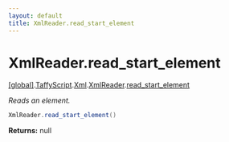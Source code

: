 ```yaml
---
layout: default
title: XmlReader.read_start_element
---
```


# XmlReader.read_start_element

[\[global\]]({{site.baseurl}}/docs/).[TaffyScript]({{site.baseurl}}/docs/TaffyScript/).[Xml]({{site.baseurl}}/docs/TaffyScript/Xml/).[XmlReader]({{site.baseurl}}/docs/TaffyScript/Xml/XmlReader/).[read_start_element]({{site.baseurl}}/docs/TaffyScript/Xml/XmlReader/read_start_element/)

_Reads an element._

```cs
XmlReader.read_start_element()
```

**Returns:** null
